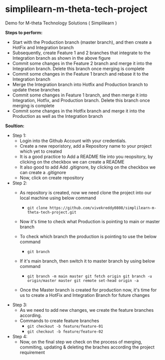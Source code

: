 # simplilearn-m-theta-tech-project
Demo for M-theta Technology Solutions ( Simplilearn ) 

**Steps to perform:**

- Start with the Production branch (master branch), and then create a HotFix  and Integration branch
- Subsequently, create Feature 1 and 2 branches that integrate to the Integration branch as shown in the above figure
- Commit some changes in the Feature 2 branch and merge it into the Integration branch. Delete this branch once merging is complete
- Commit some changes in the Feature 1 branch and rebase it to the Integration branch
- Merge the Integration branch into Hotfix and Production branch to update these branches
- Commit some changes in Feature 1 branch, and then merge it into Integration, Hotfix, and Production branch. Delete this branch once merging is complete
- Commit some changes in the Hotfix branch and merge it into the Production as well as the Integration branch

**Soultion:**

- Step 1: 
    - Login into the Github Account with your credentials. 
    - Create a new reporistory, add a Repository name to your project which yet to created 
    - It is a good practice to Add a README file into you reopsitory, by clicking on the checkbox we can create a README
    - It also good to add Add .gitignore, by clicking on the checkbox we can create a .gitignore
    - Now, click on create repository
- Step 2:  
    - As repository is created, now we need clone the project into our local machine using below command
        - `git clone https://github.com/vivekreddy0808/simplilearn-m-theta-tech-project.git`
       
    - Now it's time to check what Production is pointing to main or master branch
    - To check which branch the production is pointing to use the below command 
        -   `git branch`
     
    - If it's main branch, then switch it to master branch by using below command 
         - `git branch -m main master
            git fetch origin
            git branch -u origin/master master
            git remote set-head origin -a`
     
    - Once the Master branch is created for production now, it's time for us to create a HotFix and Integration Branch for future changes
- Step 3: 
    - As we need to add new changes, we create the feature branches according. 
     - Commands to create feature branches
        -  `git checkout -b feature/feature-01`
        -  `git checkout -b feature/feature-02`
- Step 4:
    - Now, on the final step we check on the process of merging, commiting, updating & deleting the braches according the project requirement
